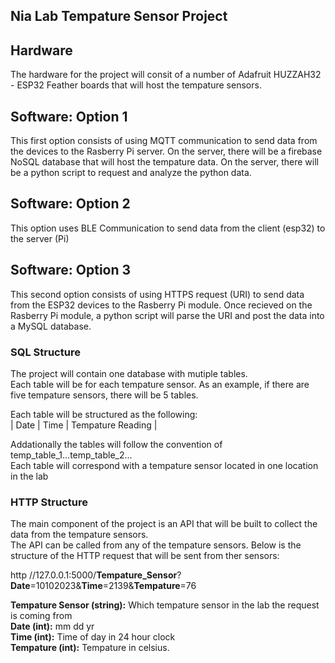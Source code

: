 ## Nia Lab Tempature Sensor Project 
## Hardware
The hardware for the project will consit of a number of Adafruit HUZZAH32 - ESP32 Feather boards that will host the tempature sensors.  

## Software: Option 1
This first option consists of using MQTT communication to send data from the devices to the Rasberry Pi server. On the server, there will be a firebase NoSQL database that will host the tempature data. On the server, there will be a python script to request and analyze the python data.  

## Software: Option 2
This option uses BLE Communication to send data from the client (esp32) to the server (Pi)

## Software: Option 3
This second option consists of using HTTPS request (URI) to send data from the ESP32 devices to the Rasberry Pi module. Once recieved on the Rasberry Pi module, a python script will parse the URI and post the data into a MySQL database.   

### SQL Structure
The project will contain one database with mutiple tables.  
Each table will be for each tempature sensor. As an example, if there are five tempature sensors, there will be 5 tables.  
  
Each table will be structured as the following:  
| Date | Time | Tempature Reading |  
  
Addationally the tables will follow the convention of temp_table_1...temp_table_2...  
Each table will correspond with a tempature sensor located in one location in the lab

### HTTP Structure
The main component of the project is an API that will be built to collect the data from the tempature sensors.  
The API can be called from any of the tempature sensors. Below is the structure of the HTTP request that will be sent from ther sensors:  
  
http //127.0.0.1:5000/__Tempature_Sensor__?__Date__=10102023&__Time__=2139&__Tempature__=76  
   
__Tempature Sensor (string):__ Which tempature sensor in the lab the request is coming from  
__Date (int):__ mm dd yr   
__Time (int):__ Time of day in 24 hour clock  
__Tempature (int):__ Tempature in celsius. 
  
